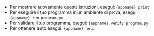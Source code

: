 - Per mostrare nuovamente queste istruzioni, esegui: `{appname} print`
- Per eseguire il tuo programma in un ambiente di prova, esegui: `{appname} run program.py`
- Per validare il tuo programma, esegui: `{appname} verify program.py`
- Per ottenere aiuto esegui: `{appname} help`
